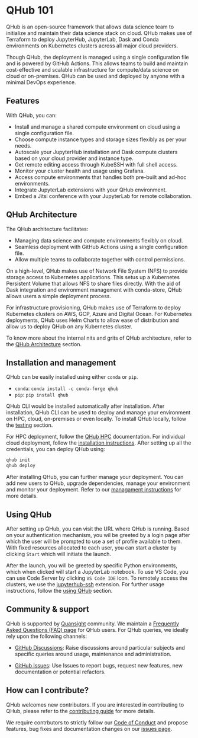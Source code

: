 # QHub 101

QHub is an open-source framework that allows data science team to initialize and maintain their data science stack on cloud. QHub makes use of Terraform to deploy JupyterHub, JupyterLab, Dask and Conda environments on Kubernetes clusters across all major cloud providers.

Though QHub, the deployment is managed using a single configuration file and is powered by GitHub Actions. This allows teams to build and maintain cost-effective and scalable infrastructure for compute/data science on cloud or on-premises. QHub can be used and deployed by anyone with a minimal DevOps experience.

## Features

With QHub, you can:

- Install and manage a shared compute environment on cloud using a single configuration file.
- Choose compute instance types and storage sizes flexibly as per your needs.
- Autoscale your JupyterHub installation and Dask compute clusters based on your cloud provider and instance type.
- Get remote editing access through KubeSSH with full shell access.
- Monitor your cluster health and usage using Grafana.
- Access compute environments that handles both pre-built and ad-hoc environments.
- Integrate JupyterLab extensions with your QHub environment.
- Embed a Jitsi conference with your JupyterLab for remote collaboration.

## QHub Architecture

The QHub architecture facilitates:

- Managing data science and compute environments flexibly on cloud.
- Seamless deployment with GitHub Actions using a single configuration file.
- Allow multiple teams to collaborate together with control permissions.

On a high-level, QHub makes use of Network File System (NFS) to provide storage access to Kubernetes applications. This setus up a Kubernetes Persistent Volume that allows NFS to share files directly. With the aid of Dask integration and environment management with conda-store, QHub allows users a simple deployment process.

For infrastructure provisioning, QHub makes use of Terraform to deploy Kubernetes clusters on AWS, GCP, Azure and Digital Ocean. For Kubernetes deployments, QHub uses Helm Charts to allow ease of distribution and allow us to deploy QHub on any Kubernetes cluster.

To know more about the internal nits and grits of QHub architecture, refer to the [QHub Architecture](../dev_guide/architecture) section.

## Installation and management

QHub can be easily installed using either `conda` or `pip`.

- `conda`:
    `conda install -c conda-forge qhub`
- `pip`:
    `pip install qhub`

QHub CLI would be installed automatically after installation. After installation, QHub CLI can be used to deploy and manage your environment on HPC, cloud, on-premises or even locally. To install QHub locally, follow the [testing](../dev_guide/testing) section.

For HPC deployment, follow the [QHub HPC](https://hpc.qhub.dev/en/latest/) documentation. For individual cloud deployment, follow the [installation instructions](../installation/setup). After setting up all the credentials, you can deploy QHub using:

```sh
qhub init
qhub deploy
```

After installing QHub, you can further manage your deployment. You can add new users to QHub, upgrade dependencies, manage your environment and monitor your deployment. Refer to our [managament instructions](../installation/management) for more details.

## Using QHub

After setting up QHub, you can visit the URL where QHub is running. Based on your authentication mechanism, you wil be greeted by a login page after which the user will be prompted to use a set of profile available to them. With fixed resources allocated to each user, you can start a cluster by clicking `Start` which will initiate the launch.

After the launch, you will be greeted by specific Python environments, which when clicked will start a JupyterLab notebook. To use VS Code, you can use Code Server by clicking `VS Code IDE` icon. To remotely access the clusters, we use the [jupyterhub-ssh](https://github.com/yuvipanda/jupyterhub-ssh) extension. For further usage instructions, follow the [using QHub](../user_guide/using_qhub) section.

## Community & support

QHub is supported by [Quansight](https://quansight.com) community. We maintain a [Frequently Asked Questions (FAQ) page](https://github.com/Quansight/qhub/blob/main/docs/source/user_guide/faq.md) for QHub users. For QHub queries, we ideally rely upon the following channels:

- [GitHub Discussions](https://github.com/Quansight/qhub/discussions): Raise discussions around particular subjects and specific queries around usage, maintenance and administration.

- [GitHub Issues](https://github.com/Quansight/qhub/issues/new/choose): Use Issues to report bugs, request new features, new documentation or potential refactors.

## How can I contribute?

QHub welcomes new contributors. If you are interested in contributing to QHub, please refer to the [contributing guide](../dev_guide/contribution) for more details.

We require contrbutors to strictly follow our [Code of Conduct](https://github.com/Quansight/.github/blob/master/CODE_OF_CONDUCT.md) and propose features, bug fixes and documentation changes on our [issues page](https://github.com/Quansight/qhub/issues/new/choose).
